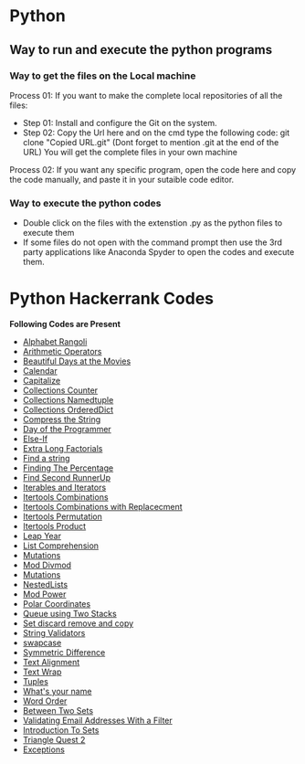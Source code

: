 # Python

## Way to run and execute the python programs
### Way to get the files on the Local machine
Process 01:  If you want to make the complete local repositories of all the files:
- Step 01: Install and configure the Git on the system.
- Step 02: Copy the Url here and on the cmd type the following code:  git clone "Copied URL.git"   (Dont forget to mention .git at the end of the URL)
You will get the complete files in your own machine
 
Process 02:  If you want any specific program, open the code here and copy the code manually, and paste it in your sutaible code editor.

### Way to execute the python codes
- Double click on the files with the extenstion .py as the python files to execute them
- If some files do not open with the command prompt then use the 3rd party applications like Anaconda Spyder to open the codes and execute them.

# Python Hackerrank Codes

**Following Codes are Present**

*  [Alphabet Rangoli](https://github.com/swapnanildutta/Hackerrank-Codes/blob/master/Python/AlphabetRangoli.py)
* [Arithmetic Operators](https://github.com/swapnanildutta/Hackerrank-Codes/blob/master/Python/ArithmeticOperators.py)
* [Beautiful Days at the Movies](https://www.hackerrank.com/challenges/beautiful-days-at-the-movies/problem)
* [Calendar](https://github.com/wanda15tw/Hackerrank-Codes/blob/Python/CalendarModule/Python/CalendarModule.py)
* [Capitalize](https://github.com/swapnanildutta/Hackerrank-Codes/blob/master/Python/Capitalize!.py)
* [Collections Counter](https://github.com/swapnanildutta/Hackerrank-Codes/blob/master/Python/CollectionsCounter.py)
* [Collections Namedtuple](https://github.com/swapnanildutta/Hackerrank-Codes/blob/master/Python/CollectionsNamedtuple.py)
* [Collections OrderedDict](https://github.com/swapnanildutta/Hackerrank-Codes/blob/master/Python/CollectionsOrderedDict.py)
* [Compress the String](https://github.com/swapnanildutta/Hackerrank-Codes/blob/master/Python/Compress%20the%20String.py)
* [Day of the Programmer](https://github.com/swapnanildutta/Hackerrank-Codes/blob/master/Python/Day-of-the-Programmer.py)
* [Else-If](https://github.com/swapnanildutta/Hackerrank-Codes/blob/master/Python/Else-If.py)
* [Extra Long Factorials](https://github.com/swapnanildutta/Hackerrank-Codes/blob/master/Python/ExtraLongFactorials.py)
* [Find a string](https://github.com/swapnanildutta/Hackerrank-Codes/blob/master/Python/Find%20a%20string.py)
* [Finding The Percentage](https://github.com/swapnanildutta/Hackerrank-Codes/blob/master/Python/FindingThePercentage.py)
* [Find Second RunnerUp](https://github.com/swapnanildutta/Hackerrank-Codes/blob/master/Python/FindSecondRunnerUp.py)
* [Iterables and Iterators](https://github.com/swapnanildutta/Hackerrank-Codes/blob/master/Python/Iterables%20and%20Iterators.py)
* [Itertools Combinations](https://github.com/swapnanildutta/Hackerrank-Codes/blob/master/Python/ItertoolsCombinations.py)
* [Itertools Combinations with Replacecment](https://github.com/swapnanildutta/Hackerrank-Codes/blob/master/Python/ItertoolsCombinations_with_replacement.py)
* [Itertools Permutation](https://github.com/swapnanildutta/Hackerrank-Codes/blob/master/Python/ItertoolsPermutations.py)
* [Itertools Product](https://github.com/swapnanildutta/Hackerrank-Codes/blob/master/Python/ItertoolsProduct.py)
* [Leap Year](https://github.com/swapnanildutta/Hackerrank-Codes/blob/master/Python/LeapYear.py)
* [List Comprehension](https://github.com/swapnanildutta/Hackerrank-Codes/blob/master/Python/ListComprehensions.py)
* [Mutations](https://github.com/swapnanildutta/Hackerrank-Codes/blob/master/Python/Mutations.py)
* [Mod Divmod](https://github.com/swapnanildutta/Hackerrank-Codes/blob/master/Python/ModDivmod.py)
* [Mutations](https://github.com/swapnanildutta/Hackerrank-Codes/blob/master/Python/Mutations.py)
* [NestedLists](https://github.com/swapnanildutta/Hackerrank-Codes/blob/master/Python/NestedLists.py)
* [Mod Power](https://github.com/swapnanildutta/Hackerrank-Codes/blob/master/Python/Power%20-%20Mod%20Power.py)
* [Polar Coordinates](https://github.com/wanda15tw/Hackerrank-Codes/blob/Python/CalendarModule/Python/Polar%20Coordinates.py)
* [Queue using Two Stacks](https://github.com/bolajixi/Hackerrank-Codes/blob/Add_Queue-DoubleStack/Python/QueueUsingTwoStacks.py)
* [Set discard remove and copy](https://github.com/swapnanildutta/Hackerrank-Codes/blob/master/Python/Set%20.discard()%2C%20.remove()%20%26%20.pop().py)
* [String Validators](https://github.com/swapnanildutta/Hackerrank-Codes/blob/master/Python/String%20Validators.py)
* [swapcase](https://github.com/swapnanildutta/Hackerrank-Codes/blob/master/Python/sWAPcASE.py)
* [Symmetric Difference](https://github.com/swapnanildutta/Hackerrank-Codes/blob/master/Python/SymmetricDifference.py)
* [Text Alignment](https://github.com/swapnanildutta/Hackerrank-Codes/blob/master/Python/Text%20Alignment.py)
* [Text Wrap](https://github.com/swapnanildutta/Hackerrank-Codes/blob/master/Python/Text%20Wrap.pyv)
* [Tuples](https://github.com/swapnanildutta/Hackerrank-Codes/blob/master/Python/Tuples.py)
* [What's your name](https://github.com/swapnanildutta/Hackerrank-Codes/blob/master/Python/What's%20Your%20Name.py)
* [Word Order](https://github.com/swapnanildutta/Hackerrank-Codes/blob/master/Python/Word%20Order.py)
* [Between Two Sets](https://www.hackerrank.com/challenges/between-two-sets/problem)
* [Validating Email Addresses With a Filter](https://github.com/TechLead-21/Hackerrank-Codes/blob/master/Python/Validating%20Email%20Addresses%20With%20a%20Filter.py)
* [Introduction To Sets](https://github.com/swapnanildutta/Hackerrank-Codes/blob/master/Python/IntroductionToSets.py)
* [Triangle Quest 2](https://github.com/swapnanildutta/Hackerrank-Codes/blob/master/Python/TriangleQuest2.py)
* [Exceptions](https://www.hackerrank.com/challenges/exceptions/problem)
